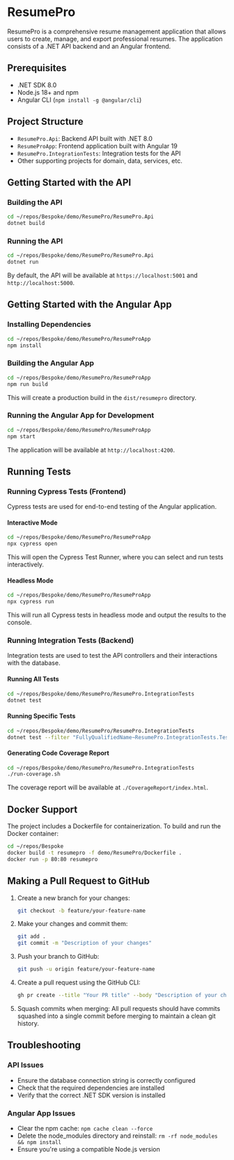 # ResumePro

ResumePro is a comprehensive resume management application that allows users to create, manage, and export professional resumes. The application consists of a .NET API backend and an Angular frontend.

## Prerequisites

- .NET SDK 8.0
- Node.js 18+ and npm
- Angular CLI (`npm install -g @angular/cli`)

## Project Structure

- `ResumePro.Api`: Backend API built with .NET 8.0
- `ResumeProApp`: Frontend application built with Angular 19
- `ResumePro.IntegrationTests`: Integration tests for the API
- Other supporting projects for domain, data, services, etc.

## Getting Started with the API

### Building the API

```bash
cd ~/repos/Bespoke/demo/ResumePro/ResumePro.Api
dotnet build
```

### Running the API

```bash
cd ~/repos/Bespoke/demo/ResumePro/ResumePro.Api
dotnet run
```

By default, the API will be available at `https://localhost:5001` and `http://localhost:5000`.

## Getting Started with the Angular App

### Installing Dependencies

```bash
cd ~/repos/Bespoke/demo/ResumePro/ResumeProApp
npm install
```

### Building the Angular App

```bash
cd ~/repos/Bespoke/demo/ResumePro/ResumeProApp
npm run build
```

This will create a production build in the `dist/resumepro` directory.

### Running the Angular App for Development

```bash
cd ~/repos/Bespoke/demo/ResumePro/ResumeProApp
npm start
```

The application will be available at `http://localhost:4200`.

## Running Tests

### Running Cypress Tests (Frontend)

Cypress tests are used for end-to-end testing of the Angular application.

#### Interactive Mode

```bash
cd ~/repos/Bespoke/demo/ResumePro/ResumeProApp
npx cypress open
```

This will open the Cypress Test Runner, where you can select and run tests interactively.

#### Headless Mode

```bash
cd ~/repos/Bespoke/demo/ResumePro/ResumeProApp
npx cypress run
```

This will run all Cypress tests in headless mode and output the results to the console.

### Running Integration Tests (Backend)

Integration tests are used to test the API controllers and their interactions with the database.

#### Running All Tests

```bash
cd ~/repos/Bespoke/demo/ResumePro/ResumePro.IntegrationTests
dotnet test
```

#### Running Specific Tests

```bash
cd ~/repos/Bespoke/demo/ResumePro/ResumePro.IntegrationTests
dotnet test --filter "FullyQualifiedName~ResumePro.IntegrationTests.Tests.Controllers.ControllerNameTests"
```

#### Generating Code Coverage Report

```bash
cd ~/repos/Bespoke/demo/ResumePro/ResumePro.IntegrationTests
./run-coverage.sh
```

The coverage report will be available at `./CoverageReport/index.html`.

## Docker Support

The project includes a Dockerfile for containerization. To build and run the Docker container:

```bash
cd ~/repos/Bespoke
docker build -t resumepro -f demo/ResumePro/Dockerfile .
docker run -p 80:80 resumepro
```

## Making a Pull Request to GitHub

1. Create a new branch for your changes:
   ```bash
   git checkout -b feature/your-feature-name
   ```

2. Make your changes and commit them:
   ```bash
   git add .
   git commit -m "Description of your changes"
   ```

3. Push your branch to GitHub:
   ```bash
   git push -u origin feature/your-feature-name
   ```

4. Create a pull request using the GitHub CLI:
   ```bash
   gh pr create --title "Your PR title" --body "Description of your changes"
   ```

5. Squash commits when merging:
   All pull requests should have commits squashed into a single commit before merging to maintain a clean git history.

## Troubleshooting

### API Issues
- Ensure the database connection string is correctly configured
- Check that the required dependencies are installed
- Verify that the correct .NET SDK version is installed

### Angular App Issues
- Clear the npm cache: `npm cache clean --force`
- Delete the node_modules directory and reinstall: `rm -rf node_modules && npm install`
- Ensure you're using a compatible Node.js version
